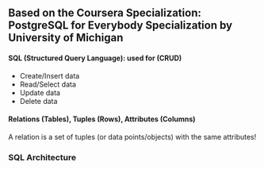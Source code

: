 ## Based on the Coursera Specialization: PostgreSQL for Everybody Specialization by University of Michigan

#### SQL (Structured Query Language): used for (CRUD)
- Create/Insert data
- Read/Select data
- Update data
- Delete data

#### Relations (Tables), Tuples (Rows), Attributes (Columns)
A relation is a set of tuples (or data points/objects) with the same attributes!

### SQL Architecture
